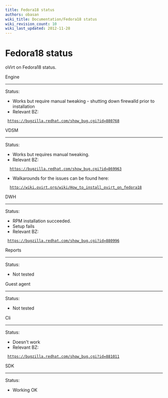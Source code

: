 ```yaml
---
title: Fedora18 status
authors: obasan
wiki_title: Documentation/Fedora18 status
wiki_revision_count: 10
wiki_last_updated: 2012-11-28
---
```


# Fedora18 status

oVirt on Fedora18 status.

Engine

------------------------------------------------------------------------

Status:

*   Works but require manual tweaking - shutting down firewalld prior to installation
*   Relevant BZ:

` `[`https://bugzilla.redhat.com/show_bug.cgi?id=880768`](https://bugzilla.redhat.com/show_bug.cgi?id=880768)

VDSM

------------------------------------------------------------------------

Status:

*   Works but requires manual tweaking.
*   Relevant BZ:

`  `[`https://bugzilla.redhat.com/show_bug.cgi?id=869963`](https://bugzilla.redhat.com/show_bug.cgi?id=869963)

*   Walkarounds for the issues can be found here:

`  `[`http://wiki.ovirt.org/wiki/How_to_install_ovirt_on_fedora18`](http://wiki.ovirt.org/wiki/How_to_install_ovirt_on_fedora18)

DWH

------------------------------------------------------------------------

Status:

*   RPM installation succeeded.
*   Setup fails
*   Relevant BZ:

` `[`https://bugzilla.redhat.com/show_bug.cgi?id=880996`](https://bugzilla.redhat.com/show_bug.cgi?id=880996)

Reports

------------------------------------------------------------------------

Status:

*   Not tested

Guest agent

------------------------------------------------------------------------

Status:

*   Not tested

Cli

------------------------------------------------------------------------

Status:

*   Doesn't work
*   Relevant BZ:

` `[`https://bugzilla.redhat.com/show_bug.cgi?id=881011`](https://bugzilla.redhat.com/show_bug.cgi?id=881011)

SDK

------------------------------------------------------------------------

Status:

*   Working OK
